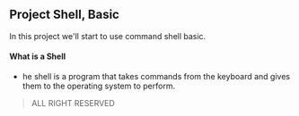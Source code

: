 ## Project Shell, Basic

In this project we'll start to use command shell basic.

#### What is a Shell

 - he shell is a program that takes commands from the keyboard and gives them to the operating system to perform.

> ALL RIGHT RESERVED
